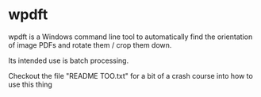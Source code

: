 wpdft
=====

wpdft is a Windows command line tool to automatically find the orientation of image PDFs and rotate them / crop them down.

Its intended use is batch processing.

Checkout the file "README TOO.txt" for a bit of a crash course into how to use this thing
